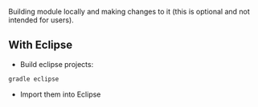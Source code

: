 Building  module locally and making changes to it (this is optional and not intended for users).

## With Eclipse

- Build eclipse projects:

``` bash
gradle eclipse
```

- Import them into Eclipse
